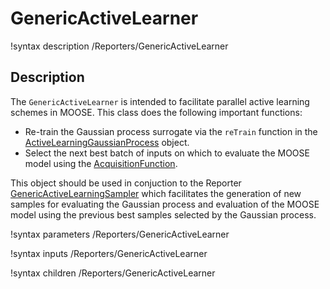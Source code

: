# GenericActiveLearner

!syntax description /Reporters/GenericActiveLearner

## Description

The `GenericActiveLearner` is intended to facilitate parallel active learning schemes in MOOSE. This class does the following important functions:

- Re-train the Gaussian process surrogate via the `reTrain` function in the [ActiveLearningGaussianProcess](ActiveLearningGaussianProcess.md) object.
- Select the next best batch of inputs on which to evaluate the MOOSE model using the [AcquisitionFunction](Acquisitions/index.md).

This object should be used in conjuction to the Reporter [GenericActiveLearningSampler](GenericActiveLearningSampler.md) which facilitates the generation of new samples for evaluating the Gaussian process and evaluation of the MOOSE model using the previous best samples selected by the Gaussian process.

!syntax parameters /Reporters/GenericActiveLearner

!syntax inputs /Reporters/GenericActiveLearner

!syntax children /Reporters/GenericActiveLearner
